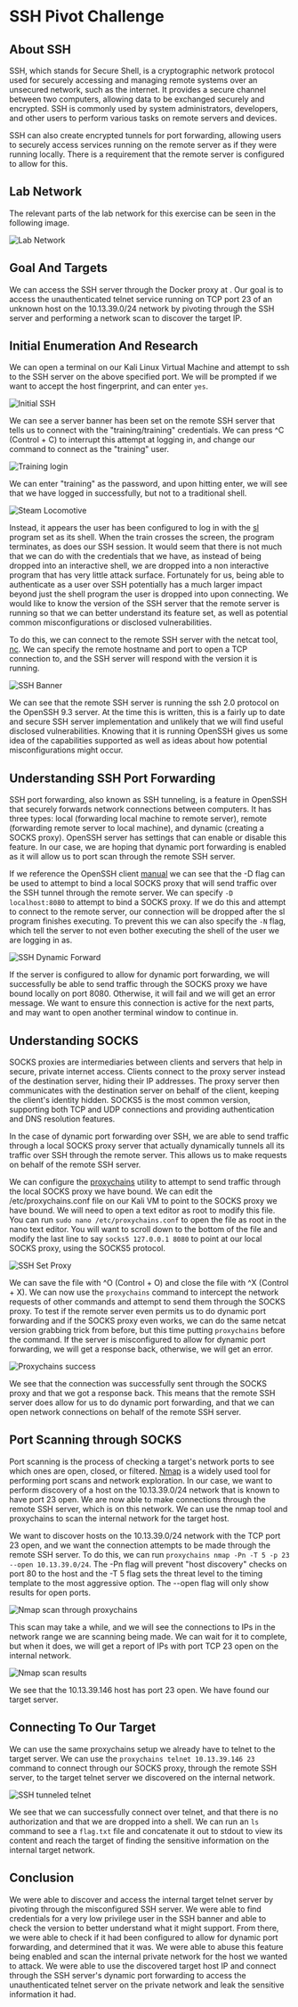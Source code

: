 # SSH Pivot Challenge

## About SSH

SSH, which stands for Secure Shell, is a cryptographic network protocol used for securely accessing and managing remote systems over an unsecured network, such as the internet. It provides a secure channel between two computers, allowing data to be exchanged securely and encrypted. SSH is commonly used by system administrators, developers, and other users to perform various tasks on remote servers and devices. 

SSH can also create encrypted tunnels for port forwarding, allowing users to securely access services running on the remote server as if they were running locally. There is a requirement that the remote server is configured to allow for this.

## Lab Network

The relevant parts of the lab network for this exercise can be seen in the following image.

![Lab Network](./images/SSHLabNetwork.png)

## Goal And Targets

We can access the SSH server through the Docker proxy at <SelfLink protocol="ssh://" port=8092 path="" />. Our goal is to access the unauthenticated telnet service running on TCP port 23 of an unknown host on the 10.13.39.0/24 network by pivoting through the SSH server and performing a network scan to discover the target IP.

## Initial Enumeration And Research

We can open a terminal on our Kali Linux Virtual Machine and attempt to ssh to the SSH server on the above specified port. We will be prompted if we want to accept the host fingerprint, and can enter `yes`. 

![Initial SSH](./images/initialssh.png)

We can see a server banner has been set on the remote SSH server that tells us to connect with the "training/training" credentials. We can press ^C (Control + C) to interrupt this attempt at logging in, and change our command to connect as the "training" user. 

![Training login](./images/sshtraininglogin.png)

We can enter "training" as the password, and upon hitting enter, we will see that we have logged in successfully, but not to a traditional shell.

![Steam Locomotive](./images/steamlocomotive.png)

Instead, it appears the user has been configured to log in with the [sl](https://man.archlinux.org/man/sl.1.en) program set as its shell. When the train crosses the screen, the program terminates, as does our SSH session. It would seem that there is not much that we can do with the credentials that we have, as instead of being dropped into an interactive shell, we are dropped into a non interactive program that has very little attack surface. Fortunately for us, being able to authenticate as a user over SSH potentially has a much larger impact beyond just the shell program the user is dropped into upon connecting. We would like to know the version of the SSH server that the remote server is running so that we can better understand its feature set, as well as potential common misconfigurations or disclosed vulnerabilities.

To do this, we can connect to the remote SSH server with the netcat tool, [nc](https://linux.die.net/man/1/nc). We can specify the remote hostname and port to open a TCP connection to, and the SSH server will respond with the version it is running.

![SSH Banner](./images/sshncbanner.png)

We can see that the remote SSH server is running the ssh 2.0 protocol on the OpenSSH 9.3 server. At the time this is written, this is a fairly up to date and secure SSH server implementation and unlikely that we will find useful disclosed vulnerabilities. Knowing that it is running OpenSSH gives us some idea of the capabilities supported as well as ideas about how potential misconfigurations might occur.

## Understanding SSH Port Forwarding

SSH port forwarding, also known as SSH tunneling, is a feature in OpenSSH that securely forwards network connections between computers. It has three types: local (forwarding local machine to remote server), remote (forwarding remote server to local machine), and dynamic (creating a SOCKS proxy). OpenSSH server has settings that can enable or disable this feature. In our case, we are hoping that dynamic port forwarding is enabled as it will allow us to port scan through the remote SSH server.

If we reference the OpenSSH client [manual](https://linux.die.net/man/1/ssh) we can see that the -D flag can be used to attempt to bind a local SOCKS proxy that will send traffic over the SSH tunnel through the remote server. We can specify `-D localhost:8080` to attempt to bind a SOCKS proxy. If we do this and attempt to connect to the remote server, our connection will be dropped after the sl program finishes executing. To prevent this we can also specify the `-N` flag, which tell the server to not even bother executing the shell of the user we are logging in as.


![SSH Dynamic Forward](./images/sshdynamicforward.png)

If the server is configured to allow for dynamic port forwarding, we will successfully be able to send traffic through the SOCKS proxy we have bound locally on port 8080. Otherwise, it will fail and we will get an error message. We want to ensure this connection is active for the next parts, and may want to open another terminal window to continue in.


## Understanding SOCKS

SOCKS proxies are intermediaries between clients and servers that help in secure, private internet access. Clients connect to the proxy server instead of the destination server, hiding their IP addresses. The proxy server then communicates with the destination server on behalf of the client, keeping the client's identity hidden. SOCKS5 is the most common version, supporting both TCP and UDP connections and providing authentication and DNS resolution features.

In the case of dynamic port forwarding over SSH, we are able to send traffic through a local SOCKS proxy server that actually dynamically tunnels all its traffic over SSH through the remote server. This allows us to make requests on behalf of the remote SSH server.

We can configure the [proxychains](https://manpages.ubuntu.com/manpages/focal/man1/proxychains3.1.html) utility to attempt to send traffic through the local SOCKS proxy we have bound. We can edit the /etc/proxychains.conf file on our Kali VM to point to the SOCKS proxy we have bound. We will need to open a text editor as root to modify this file. You can run `sudo nano /etc/proxychains.conf` to open the file as root in the nano text editor. You will want to scroll down to the bottom of the file and modify the last line to say `socks5 127.0.0.1 8080` to point at our local SOCKS proxy, using the SOCKS5 protocol.

![SSH Set Proxy](./images/sshsetproxy.png)

We can save the file with ^O (Control + O) and close the file with ^X (Control + X). We can now use the `proxychains` command to intercept the network requests of other commands and attempt to send them through the SOCKS proxy. To test if the remote server even permits us to do dynamic port forwarding and if the SOCKS proxy even works, we can do the same netcat version grabbing trick from before, but this time putting `proxychains` before the command. If the server is misconfigured to allow for dynamic port forwarding, we will get a response back, otherwise, we will get an error.


![Proxychains success](./images/proxychainssuccess.png)

We see that the connection was successfully sent through the SOCKS proxy and that we got a response back. This means that the remote SSH server does allow for us to do dynamic port forwarding, and that we can open network connections on behalf of the remote SSH server.

## Port Scanning through SOCKS

Port scanning is the process of checking a target's network ports to see which ones are open, closed, or filtered. [Nmap](https://linux.die.net/man/1/nmap) is a widely used tool for performing port scans and network exploration. In our case, we want to perform discovery of a host on the 10.13.39.0/24 network that is known to have port 23 open. We are now able to make connections through the remote SSH server, which is on this network. We can use the nmap tool and proxychains to scan the internal network for the target host.

We want to discover hosts on the 10.13.39.0/24 network with the TCP port 23 open, and we want the connection attempts to be made through the remote SSH server. To do this, we can run `proxychains nmap -Pn -T 5 -p 23 --open 10.13.39.0/24`. The -Pn flag will prevent "host discovery" checks on port 80 to the host and the -T 5 flag sets the threat level to the timing template to the most aggressive option. The --open flag will only show results for open ports.

![Nmap scan through proxychains](./images/sshnmapscanning.png)

This scan may take a while, and we will see the connections to IPs in the network range we are scanning being made. We can wait for it to complete, but when it does, we will get a report of IPs with port TCP 23 open on the internal network.

![Nmap scan results](./images/sshnmapscanresults.png)

We see that the 10.13.39.146 host has port 23 open. We have found our target server.

## Connecting To Our Target

We can use the same proxychains setup we already have to telnet to the target server. We can use the `proxychains telnet 10.13.39.146 23` command to connect through our SOCKS proxy, through the remote SSH server, to the target telnet server we discovered on the internal network.

![SSH tunneled telnet](./images/sshtunneledtelnet.png)

We see that we can successfully connect over telnet, and that there is no authorization and that we are dropped into a shell. We can run an `ls` command to see a `flag.txt` file and concatenate it out to stdout to view its content and reach the target of finding the sensitive information on the internal target network.

## Conclusion

We were able to discover and access the internal target telnet server by pivoting through the misconfigured SSH server. We were able to find credentials for a very low privilege user in the SSH banner and able to check the version to better understand what it might support. From there, we were able to check if it had been configured to allow for dynamic port forwarding, and determined that it was. We were able to abuse this feature being enabled and scan the internal private network for the host we wanted to attack. We were able to use the discovered target host IP and connect through the SSH server's dynamic port forwarding to access the unauthenticated telnet server on the private network and leak the sensitive information it had.

